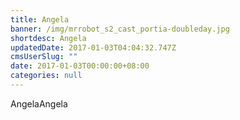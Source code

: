 ```yaml
---
title: Angela
banner: /img/mrrobot_s2_cast_portia-doubleday.jpg
shortdesc: Angela
updatedDate: 2017-01-03T04:04:32.747Z
cmsUserSlug: ""
date: 2017-01-03T00:00:00+08:00
categories: null
---
```


AngelaAngela